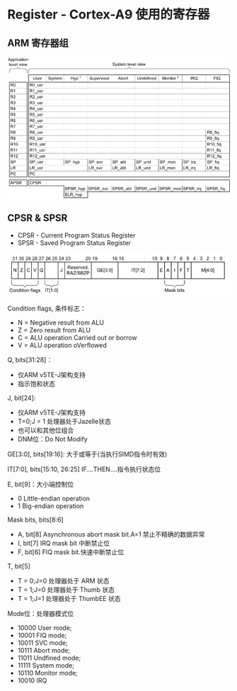 # Register - Cortex-A9 使用的寄存器

## ARM 寄存器组

![ARM 寄存器组](resource/images/arm-register.png)

## CPSR & SPSR

* CPSR - Current Program Status Register
* SPSR - Saved Program Status Register

![CPSR和SPSR](resource/images/register-cpsr-spsr.png)

Condition flags, 条件标志：
* N = Negative result from ALU 
* Z = Zero result from ALU
* C = ALU operation Carried out or  borrow
* V = ALU operation oVerflowed

Q, bits[31:28]：
* 仅ARM  v5TE-J架构支持
* 指示饱和状态

J, bit[24]:
* 仅ARM  v5TE-J架构支持
* T=0;J = 1  处理器处于Jazelle状态
* 也可以和其他位组合
* DNM位：Do Not  Modify

GE[3:0], bits[19:16]: 大于或等于(当执行SIMD指令时有效)

IT[7:0], bits[15:10, 26:25]    IF….THEN….指令执行状态位

E, bit[9]：大小端控制位
* 0 Little-endian operation
* 1 Big-endian operation

Mask bits, bits[8:6]
* A, bit[8] Asynchronous abort mask bit.A=1 禁止不精确的数据异常
* I, bit[7] IRQ mask bit 中断禁止位
* F, bit[6] FIQ mask bit.快速中断禁止位

T, bit[5]
* T = 0;J=0 处理器处于 ARM 状态
* T = 1;J=0 处理器处于 Thumb 状态
* T = 1;J=1 处理器处于 ThumbEE 状态

Mode位：处理器模式位
* 10000 User mode;
* 10001 FIQ mode;
* 10011 SVC mode;
* 10111 Abort mode;
* 11011 Undfined mode;
* 11111 System mode;  
* 10110 Monitor mode;
* 10010 IRQ
